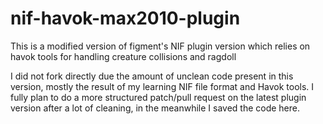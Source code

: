 # nif-havok-max2010-plugin
This is a modified version of figment's NIF plugin version which relies on havok tools for handling creature collisions and ragdoll

I did not fork directly due the amount of unclean code present in this version, mostly the result of my learning NIF file format and Havok tools. I fully plan to do a more structured patch/pull request on the latest plugin version after a lot of cleaning, in the meanwhile I saved the code here.
